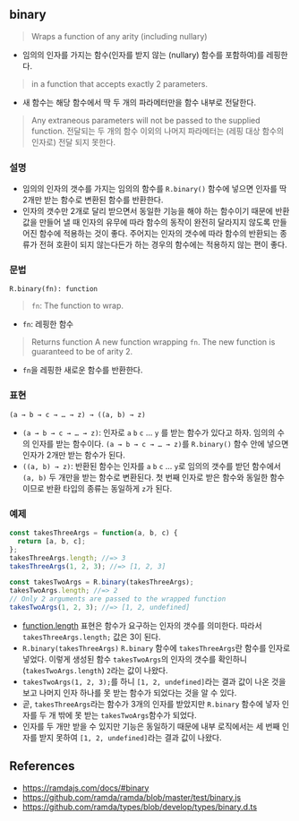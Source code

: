 ## binary
> Wraps a function of any arity (including nullary) 
- 임의의 인자를 가지는 함수(인자를 받지 않는 (nullary) 함수를 포함하여)를 레핑한다.
> in a function that accepts exactly 2 parameters. 
- 새 함수는 해당 함수에서 딱 두 개의 파라메터만을 함수 내부로 전달한다.
> Any extraneous parameters will not be passed to the supplied function.
> 전달되는 두 개의 함수 이외의 나머지 파라메터는 (레핑 대상 함수의 인자로) 전달 되지 못한다.

### 설명
- 임의의 인자의 갯수를 가지는 임의의 함수를 `R.binary()` 함수에 넣으면 인자를 딱 2개만 받는 함수로 변환된 함수를 반환한다.
- 인자의 갯수만 2개로 달리 받으면서 동일한 기능을 해야 하는 함수이기 때문에 반환값을 만들어 낼 때 인자의 유무에 따라 함수의 동작이 완전히 달라지지 않도록 만들어진 함수에 적용하는 것이 좋다. 주어지는 인자의 갯수에 따라 함수의 반환되는 종류가 전혀 호환이 되지 않는다든가 하는 경우의 함수에는 적용하지 않는 편이 좋다.

### 문법
```
R.binary(fn): function
```
> `fn`: The function to wrap.
- `fn`: 레핑한 함수
> Returns function A new function wrapping `fn`. The new function is guaranteed to be of arity 2.
- `fn`을 레핑한 새로운 함수를 반환한다. 

### 표현
```
(a → b → c → … → z) → ((a, b) → z)
```
- `(a → b → c → … → z)`: 인자로 `a` `b` `c` ... `y` 를 받는 함수가 있다고 하자. 임의의 수의 인자를 받는 함수이다. `(a → b → c → … → z)`를 `R.binary()` 함수 안에 넣으면 인자가 2개만 받는 함수가 된다.
- `((a, b) → z)`: 반환된 함수는 인자를 `a` `b` `c` ... `y`로 임의의 갯수를 받던 함수에서 `(a, b)` 두 개만을 받는 함수로 변환된다. 첫 번째 인자로 받은 함수와 동일한 함수이므로 반환 타입의 종류는 동일하게 `z`가 된다.

### 예제
```js
const takesThreeArgs = function(a, b, c) {
  return [a, b, c];
};
takesThreeArgs.length; //=> 3
takesThreeArgs(1, 2, 3); //=> [1, 2, 3]

const takesTwoArgs = R.binary(takesThreeArgs);
takesTwoArgs.length; //=> 2
// Only 2 arguments are passed to the wrapped function
takesTwoArgs(1, 2, 3); //=> [1, 2, undefined]
```
- [function.length](https://developer.mozilla.org/ko/docs/Web/JavaScript/Reference/Global_Objects/Function/length) 표현은 함수가 요구하는 인자의 갯수를 의미한다. 따라서 `takesThreeArgs.length;` 값은 3이 된다.
- `R.binary(takesThreeArgs)` `R.binary` 함수에 `takesThreeArgs`란 함수를 인자로 넣었다. 이렇게 생성된 함수 `takesTwoArgs`의 인자의 갯수를 확인하니 (`takesTwoArgs.length`) `2`라는 값이 나왔다.
- `takesTwoArgs(1, 2, 3);`를 하니 `[1, 2, undefined]`라는 결과 값이 나온 것을 보고 나머지 인자 하나를 못 받는 함수가 되었다는 것을 알 수 있다.
- 곧, `takesThreeArgs`라는 함수가 3개의 인자를 받았지만 `R.binary` 함수에 넣자 인자를 두 개 밖에 못 받는 `takesTwoArgs`함수가 되었다.
- 인자를 두 개만 받을 수 있지만 기능은 동일하기 때문에 내부 로직에서는 세 번째 인자를 받지 못하여 `[1, 2, undefined]`라는 결과 값이 나왔다.

## References
- https://ramdajs.com/docs/#binary
- https://github.com/ramda/ramda/blob/master/test/binary.js
- https://github.com/ramda/types/blob/develop/types/binary.d.ts
